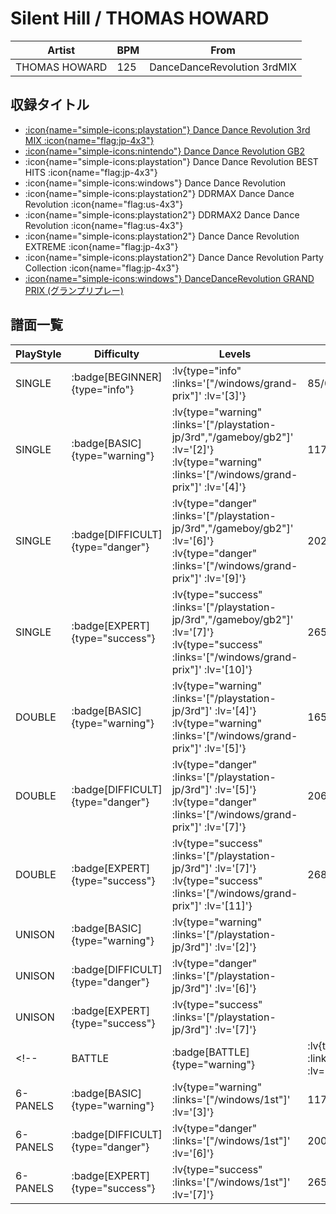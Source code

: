 # Silent Hill / THOMAS HOWARD

|Artist|BPM|From|
|------|---|----|
|THOMAS HOWARD|125|DanceDanceRevolution 3rdMIX|

## 収録タイトル

- [ :icon{name="simple-icons:playstation"} Dance Dance Revolution 3rd MIX :icon{name="flag:jp-4x3"} ](/playstation-jp/3rd)
- [ :icon{name="simple-icons:nintendo"} Dance Dance Revolution GB2](/gameboy/gb2)
- :icon{name="simple-icons:playstation"} Dance Dance Revolution BEST HITS :icon{name="flag:jp-4x3"}
- :icon{name="simple-icons:windows"} Dance Dance Revolution
- :icon{name="simple-icons:playstation2"} DDRMAX Dance Dance Revolution :icon{name="flag:us-4x3"}
- :icon{name="simple-icons:playstation2"} DDRMAX2 Dance Dance Revolution :icon{name="flag:us-4x3"}
- :icon{name="simple-icons:playstation2"} Dance Dance Revolution EXTREME :icon{name="flag:jp-4x3"}
- :icon{name="simple-icons:playstation2"} Dance Dance Revolution Party Collection :icon{name="flag:jp-4x3"}
- [ :icon{name="simple-icons:windows"} DanceDanceRevolution GRAND PRIX (グランプリプレー)](/windows/grand-prix)

## 譜面一覧

|PlayStyle|Difficulty|Levels|Notes|Movie|
|---------|----------|------|-----|-----|
|SINGLE| :badge[BEGINNER]{type="info"} | :lv{type="info" :links='["/windows/grand-prix"]' :lv='[3]'} |85/0||
|SINGLE| :badge[BASIC]{type="warning"} | :lv{type="warning" :links='["/playstation-jp/3rd","/gameboy/gb2"]' :lv='[2]'}  :lv{type="warning" :links='["/windows/grand-prix"]' :lv='[4]'} |117/0||
|SINGLE| :badge[DIFFICULT]{type="danger"} | :lv{type="danger" :links='["/playstation-jp/3rd","/gameboy/gb2"]' :lv='[6]'}  :lv{type="danger" :links='["/windows/grand-prix"]' :lv='[9]'} |202/0||
|SINGLE| :badge[EXPERT]{type="success"} | :lv{type="success" :links='["/playstation-jp/3rd","/gameboy/gb2"]' :lv='[7]'}  :lv{type="success" :links='["/windows/grand-prix"]' :lv='[10]'} |265/0||
|DOUBLE| :badge[BASIC]{type="warning"} | :lv{type="warning" :links='["/playstation-jp/3rd"]' :lv='[4]'}  :lv{type="warning" :links='["/windows/grand-prix"]' :lv='[5]'} |165/0||
|DOUBLE| :badge[DIFFICULT]{type="danger"} | :lv{type="danger" :links='["/playstation-jp/3rd"]' :lv='[5]'}  :lv{type="danger" :links='["/windows/grand-prix"]' :lv='[7]'} |206/0||
|DOUBLE| :badge[EXPERT]{type="success"} | :lv{type="success" :links='["/playstation-jp/3rd"]' :lv='[7]'}  :lv{type="success" :links='["/windows/grand-prix"]' :lv='[11]'} |268/0||
|UNISON| :badge[BASIC]{type="warning"} | :lv{type="warning" :links='["/playstation-jp/3rd"]' :lv='[2]'}|||
|UNISON| :badge[DIFFICULT]{type="danger"} | :lv{type="danger" :links='["/playstation-jp/3rd"]' :lv='[6]'}|||
|UNISON| :badge[EXPERT]{type="success"} | :lv{type="success" :links='["/playstation-jp/3rd"]' :lv='[7]'}|||
<!-- |BATTLE| :badge[BATTLE]{type="warning"} | :lv{type="warning" :links='["/windows/1st"]' :lv='[3]'}|||
|6-PANELS| :badge[BASIC]{type="warning"} | :lv{type="warning" :links='["/windows/1st"]' :lv='[3]'}|117/0||
|6-PANELS| :badge[DIFFICULT]{type="danger"} | :lv{type="danger" :links='["/windows/1st"]' :lv='[6]'}|200/0||
|6-PANELS| :badge[EXPERT]{type="success"} | :lv{type="success" :links='["/windows/1st"]' :lv='[7]'}|265/0|| -->
